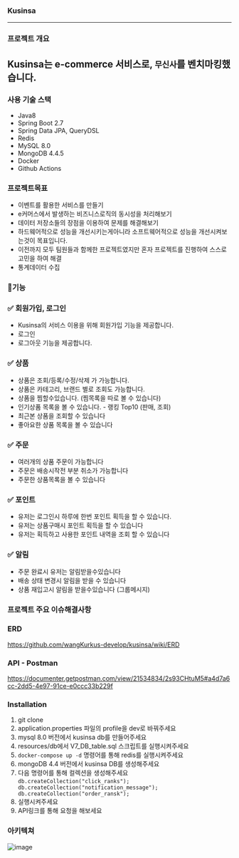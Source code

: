 ### Kusinsa
---
### 프로젝트 개요
Kusinsa는 e-commerce 서비스로, `무신사`를 벤치마킹했습니다.
---
### 사용 기술 스택
- Java8
- Spring Boot 2.7
- Spring Data JPA, QueryDSL
- Redis
- MySQL 8.0
- MongoDB 4.4.5
- Docker
- Github Actions


### 프로젝트목표
- 이벤트를 활용한 서비스를 만들기
- e커머스에서 발생하는 비즈니스로직의 동시성을 처리해보기
- 데이터 저장소들의 장점을 이용하여 문제를 해결해보기
- 하드웨어적으로 성능을 개선시키는게아니라 소프트웨어적으로 성능을 개선시켜보는것이 목표입니다.
- 이전까지 모두 팀원들과 함께한 프로젝트였지만 혼자 프로젝트를 진행하여 스스로 고민을 하여 해결
- 통계데이터 수집

### 🌈기능


### ✅ 회원가입, 로그인
- Kusinsa의 서비스 이용을 위해 회원가입 기능을 제공합니다.
- 로그인
- 로그아웃 기능을 제공합니다.

### ✅ 상품
- 상품은 조회/등록/수정/삭제 가 가능합니다.
- 상품은 카테고리, 브랜드 별로 조회도 가능합니다.
- 상품을 찜할수있습니다. (찜목록을 따로 볼 수 있습니다)
- 인기상품 목록을 볼 수 있습니다. - 랭킹 Top10 (판매, 조회)
- 최근본 상품을 조회할 수 있습니다
- 좋아요한 상품 목록을 볼 수 있습니다 

### ✅ 주문 
- 여러개의 상품 주문이 가능합니다
- 주문은 배송시작전 부분 취소가 가능합니다 
- 주문한 상품목록을 볼 수 있습니다

### ✅ 포인트
- 유저는 로그인시 하루에 한번 포인트 획득을 할 수 있습니다.
- 유저는 상품구매시 포인트 획득을 할 수 있습니다
- 유저는 획득하고 사용한 포인트 내역을 조회 할 수 있습니다

### ✅ 알림
- 주문 완료시 유저는 알림받을수있습니다
- 배송 상태 변경시 알림을 받을 수 있습니다
- 상품 재입고시 알림을 받을수있습니다 (그룹메시지)


### 프로젝트 주요 이슈해결사항




### ERD
<https://github.com/wangKurkus-develop/kusinsa/wiki/ERD>


### API - Postman
https://documenter.getpostman.com/view/21534834/2s93CHtuM5#a4d7a6cc-2dd5-4e97-91ce-e0ccc33b229f


### Installation
1. git clone
2. application.properties 파일의 profile을 dev로 바꿔주세요
3. mysql 8.0 버전에서 kusinsa db를 만들어주세요
3. resources/db에서 V7_DB_table.sql 스크립트를 실행시켜주세요
4. `docker-compose up -d` 명령어를 통해 redis를 실행시켜주세요
5. mongoDB 4.4 버전에서 kusinsa DB를 생성해주세요
6. 다음 명령어를 통해 컬렉션을 생성해주세요 `db.createCollection("click_ranks"); db.createCollection("notification_message"); db.createCollection("order_ransk");`
7. 실행시켜주세요
8. API링크를 통해 요청을 해보세요


### 아키텍쳐
![image](https://user-images.githubusercontent.com/79621675/221783055-f7543182-869f-4fbe-b663-5f6a0fb0e8ff.png)

